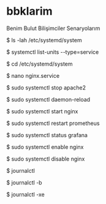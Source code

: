 # bbklarim
Benim Bulut Bilişimciler Senaryolarım

$ ls -lah /etc/systemd/system

$ systemctl list-units --type=service

$ cd /etc/systemd/system

$ nano nginx.service

$ sudo systemctl stop apache2 

$ sudo systemctl daemon-reload

$ sudo systemctl start nginx

$ sudo systemctl restart prometheus

$ sudo systemctl status grafana

$ sudo systemctl enable nginx

$ sudo systemctl disable nginx


$ journalctl 

$ journalctl -b

$ journalctl -xe

